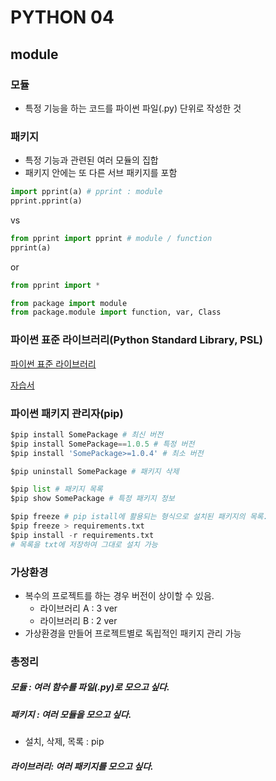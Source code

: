 # PYTHON 04

## module

### 모듈

* 특정 기능을 하는 코드를 파이썬 파일(.py) 단위로 작성한 것

### 패키지

* 특정 기능과 관련된 여러 모듈의 집합
* 패키지 안에는 또 다른 서브 패키지를 포함



```python
import pprint(a) # pprint : module
pprint.pprint(a)
```

vs

```python
from pprint import pprint # module / function
pprint(a)
```

or

```python
from pprint import *
```



```python
from package import module
from package.module import function, var, Class
```



### 파이썬 표준 라이브러리(Python Standard Library, PSL)

[파이썬 표준 라이브러리](https://docs.python.org/ko/3.10/library/index.html)

[자습서](https://docs.python.org/ko/3.10/index.html)



### 파이썬 패키지 관리자(pip)

```python
$pip install SomePackage # 최신 버전
$pip install SomePackage==1.0.5 # 특정 버전
$pip install 'SomePackage>=1.0.4' # 최소 버전

$pip uninstall SomePackage # 패키지 삭제

$pip list # 패키지 목록
$pip show SomePackage # 특정 패키지 정보

$pip freeze # pip istall에 활용되는 형식으로 설치된 패키지의 목록. 
$pip freeze > requirements.txt
$pip install -r requirements.txt
# 목록을 txt에 저장하여 그대로 설치 가능
```



### 가상환경

* 복수의 프로젝트를 하는 경우 버전이 상이할 수 있음.
  * 라이브러리 A : 3 ver
  * 라이브러리 B : 2 ver
* 가상환경을 만들어 프로젝트별로 독립적인 패키지 관리 가능



### 총정리

##### 모듈 : 여러 함수를 파일(.py)로 모으고 싶다.

##### 패키지 : 여러 모듈을 모으고 싶다.

* 설치, 삭제, 목록 : pip

##### 라이브러리: 여러 패키지를 모으고 싶다.